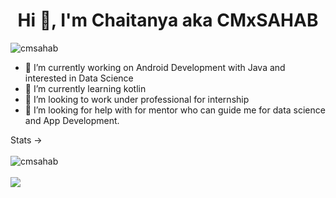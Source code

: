 <h1 align="center">Hi 👋, I'm Chaitanya aka CMxSAHAB</h1>

<p align="left"> <img src="https://komarev.com/ghpvc/?username=CMxSAHAB&label=Profile%20views&color=0e75b6&style=flat" alt="cmsahab" /> </p>


- 🔭 I’m currently working on Android Development with Java and interested in Data Science
- 🌱 I’m currently learning kotlin 
- 👯 I’m looking to work under professional for internship 
- 🤔 I’m looking for help with for mentor who can guide me for data science and App Development.

Stats ->
<br> <br>
<img src="https://github-readme-stats.vercel.app/api?username=CMxSAHAB&show_icons=true" alt="cmsahab" />
<br> <br>
<img src="https://github-readme-stats.vercel.app/api/top-langs/?username=CMxSAHAB&show_icons=true&layout=compact&hide=css"/>
<!-- <img height="180em" src="https://github-readme-stats.vercel.app/api?username=CMxSAHAB&show_icons=true&hide_border=true&&count_private=true&include_all_commits=true" /> -->
